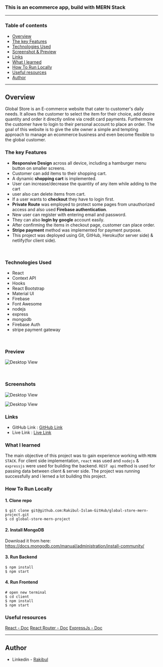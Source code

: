 
### This is an ecommerce app, build with **MERN Stack**
---

### Table of contents

  - [Overview](#overview)
  - [The key Features](#the-key-features)
  - [Technologies Used](#Technologies-used)
  - [Screenshot & Preview](#preview)
  - [Links](#links)
  - [What I learned](#what-i-learned)
  - [How To Run Locally](#how-to-run-locally)
  - [Useful resources](#useful-resources)
  - [Author](#author)

---

## Overview

Global Store is an E-commerce website that cater to customer's daily needs. It allows the customer to select the item for their choice, add desire quantity and order it directly online via credit card payments. Furthermore the customer have to login to their personal account to place an order. The goal of this website is to give the site owner a simple and tempting approach to manage an ecommerce business and even become flexible to the global customer.

### The key Features
- **Responsive Design** across all device, including a hamburger menu button on smaller screens.
- Customer can add items to their shopping cart.
- A dynamic **shopping cart** is implemented.
- User can increase/decrease the quantity of any item while adding to the cart
- user also can delete items from cart.
- If a user wants to **checkout** they have to login first.
- **Private Route** was employed to protect some pages from unauthorized access and also used **Firebase authentication**.
- New user can register with entering email and password.
- They can also **login by google** account easily.
- After confirming the items in checkout page, customer can place order.
- **Stripe payment** method was implemented for payment purpose.
- This project was deployed using Git, GitHub, Heroku(for server side) & netlify(for client side).

<br>

### Technologies Used
- React 
- Context API
- Hooks
- React Bootstrap
- Material UI
- Firebase
- Font Awesome
- nodejs
- express
- mongodb
- Firebase Auth
- stripe payment gateway

<br>

### Preview

![Desktop View](../screenshot/global-store.gif)

<br>

### Screenshots

![Desktop View](../screenshot/homepage.png)
<br>

![Desktop View](../screenshot/cartsummary.png)



### Links

- GitHub Link : [GitHub Link](https://github.com/Rakibul-Islam-GitHub/global-store-mern-project)
- Live Link : [Live Link](https://globalstore-mern-project.netlify.app/)


### What I learned
The main objective of this project was to gain experience working with `MERN STACK`. For client side implementation, `react` was used and `nodejs` & `expressjs` were used for building the backend. `REST api` method is used for passing data between client & server side. The project was running successfully and i lerned a lot building this project.


### How To Run Locally

#### 1. Clone repo

```
$ git clone git@github.com:Rakibul-Islam-GitHub/global-store-mern-project.git
$ cd global-store-mern-project
```

#### 2. Install MongoDB

Download it from here: https://docs.mongodb.com/manual/administration/install-community/

#### 3. Run Backend

```
$ npm install
$ npm start
```

#### 4. Run Frontend

```
# open new terminal
$ cd client
$ npm install
$ npm start
```


### Useful resources

[React - Doc](https://reactjs.org/) 
[React Router - Doc](https://reactrouter.com/web) 
[ExpressJs - Doc](https://expressjs.com/) 


---

## Author

- Linkedin - [Rakibul](https://linkedin.com/in/rakibul21)
